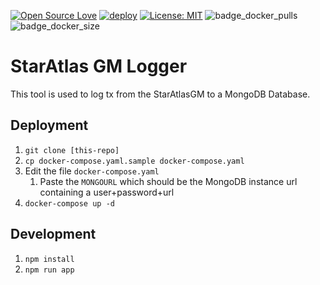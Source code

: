 [![Open Source Love](https://badges.frapsoft.com/os/v1/open-source.svg?v=103)](https://github.com/ellerbrock/open-source-badges/)
[![deploy](https://github.com/DerZwergGimli/staratlas_logger/actions/workflows/docker-image.yml/badge.svg)](https://github.com/DerZwergGimli/staratlas_logger/actions/workflows/docker-image.yml)
[![License: MIT](https://img.shields.io/badge/License-MIT-yellow.svg)](https://opensource.org/licenses/MIT)
![badge_docker_pulls](https://badgen.net/docker/pulls/derzwerggimli/staratlas-logger)
![badge_docker_size](https://badgen.net/docker/size/derzwerggimli/staratlas-logger)

# StarAtlas GM Logger

This tool is used to log tx from the StarAtlasGM to a MongoDB Database.

## Deployment
1. `git clone [this-repo]`
2. `cp docker-compose.yaml.sample docker-compose.yaml`
3. Edit the file `docker-compose.yaml`
   1. Paste the `MONGOURL` which should be the MongoDB instance url containing a user+password+url
4. `docker-compose up -d`


## Development
1. `npm install`
2. `npm run app`